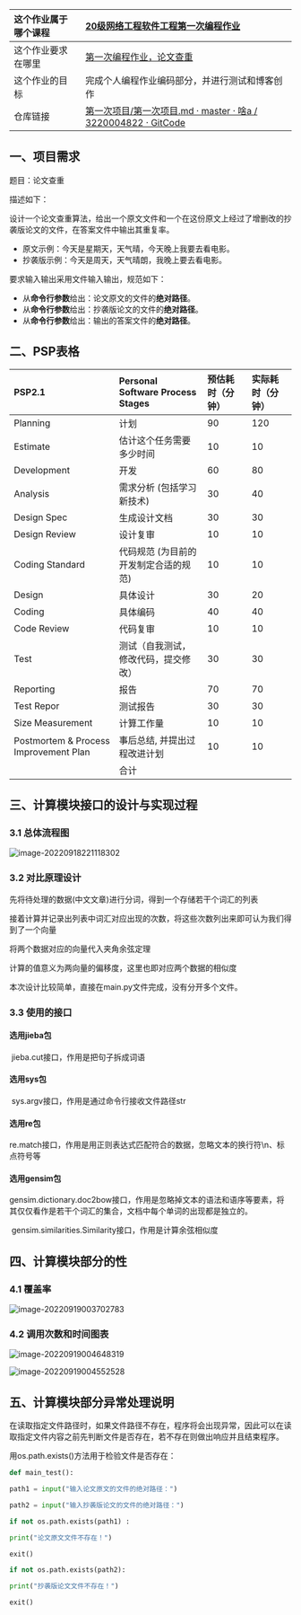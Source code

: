 | 这个作业属于哪个课程 | [20级网络工程软件工程第一次编程作业](https://bbs.csdn.net/forums/gdut-ryuezh?typeId=33729) |
| :------------------- | :----------------------------------------------------------- |
| 这个作业要求在哪里   | [第一次编程作业，论文查重](https://bbs.csdn.net/topics/608092799) |
| 这个作业的目标       | 完成个人编程作业编码部分，并进行测试和博客创作               |
| 仓库链接             | [第一次项目/第一次项目.md · master · 啥a / 3220004822 · GitCode](https://gitcode.net/hllinyu/3220004822/-/blob/master/第一次项目/第一次项目.md) |



## 一、项目需求

题目：论文查重

描述如下：

设计一个论文查重算法，给出一个原文文件和一个在这份原文上经过了增删改的抄袭版论文的文件，在答案文件中输出其重复率。

- 原文示例：今天是星期天，天气晴，今天晚上我要去看电影。
- 抄袭版示例：今天是周天，天气晴朗，我晚上要去看电影。

要求输入输出采用文件输入输出，规范如下：

- 从**命令行参数**给出：论文原文的文件的**绝对路径**。
- 从**命令行参数**给出：抄袭版论文的文件的**绝对路径**。
- 从**命令行参数**给出：输出的答案文件的**绝对路径**。

## 二、PSP表格

| PSP2.1                                | Personal Software Process Stages      | 预估耗时（分钟） | 实际耗时（分钟） |
| :------------------------------------ | :------------------------------------ | :--------------- | :--------------- |
| Planning                              | 计划                                  | 90               | 120              |
| Estimate                              | 估计这个任务需要多少时间              | 10               | 10               |
| Development                           | 开发                                  | 60               | 80               |
| Analysis                              | 需求分析 (包括学习新技术)             | 30               | 40               |
| Design Spec                           | 生成设计文档                          | 30               | 30               |
| Design Review                         | 设计复审                              | 10               | 10               |
| Coding Standard                       | 代码规范 (为目前的开发制定合适的规范) | 10               | 10               |
| Design                                | 具体设计                              | 30               | 20               |
| Coding                                | 具体编码                              | 40               | 40               |
| Code Review                           | 代码复审                              | 10               | 10               |
| Test                                  | 测试（自我测试，修改代码，提交修改）  | 30               | 30               |
| Reporting                             | 报告                                  | 70               | 70               |
| Test Repor                            | 测试报告                              | 30               | 30               |
| Size Measurement                      | 计算工作量                            | 10               | 10               |
| Postmortem & Process Improvement Plan | 事后总结, 并提出过程改进计划          | 10               | 10               |
|                                       | 合计                                  |                  |                  |



## 三、计算模块接口的设计与实现过程

### 3.1 总体流程图

![image-20220918221118302](C:\Users\hllin\AppData\Roaming\Typora\typora-user-images\image-20220918221118302.png)

### 3.2 对比原理设计

先将待处理的数据(中文文章)进行分词，得到一个存储若干个词汇的列表

接着计算并记录出列表中词汇对应出现的次数，将这些次数列出来即可认为我们得到了一个向量

将两个数据对应的向量代入夹角余弦定理

计算的值意义为两向量的偏移度，这里也即对应两个数据的相似度



本次设计比较简单，直接在main.py文件完成，没有分开多个文件。



### 3.3 使用的接口

#### 选用jieba包

​	jieba.cut接口，作用是把句子拆成词语

#### 选用sys包

​	sys.argv接口，作用是通过命令行接收文件路径str

#### 选用re包

​	re.match接口，作用是用正则表达式匹配符合的数据，忽略文本的换行符\n、标点符号等

#### 选用gensim包

​	gensim.dictionary.doc2bow接口，作用是忽略掉文本的语法和语序等要素，将其仅仅看作是若干个词汇的集合，文档中每个单词的出现都是独立的。

​	gensim.similarities.Similarity接口，作用是计算余弦相似度

## 四、计算模块部分的性

### 4.1 覆盖率

![image-20220919003702783](C:\Users\hllin\AppData\Roaming\Typora\typora-user-images\image-20220919003702783.png)

### 4.2 调用次数和时间图表

![image-20220919004648319](C:\Users\hllin\AppData\Roaming\Typora\typora-user-images\image-20220919004648319.png)

![image-20220919004552528](C:\Users\hllin\AppData\Roaming\Typora\typora-user-images\image-20220919004552528.png)





## 五、计算模块部分异常处理说明

在读取指定文件路径时，如果文件路径不存在，程序将会出现异常，因此可以在读取指定文件内容之前先判断文件是否存在，若不存在则做出响应并且结束程序。

用os.path.exists()方法用于检验文件是否存在：

```python
def main_test():

path1 = input("输入论文原文的文件的绝对路径：")

path2 = input("输入抄袭版论文的文件的绝对路径：")

if not os.path.exists(path1) :

print("论文原文文件不存在！")

exit()

if not os.path.exists(path2):

print("抄袭版论文文件不存在！")

exit()
```

